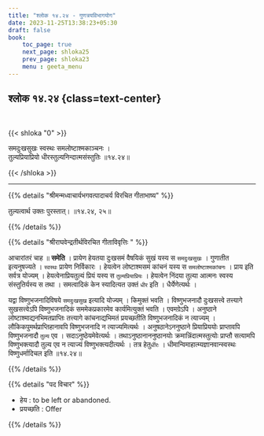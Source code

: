 ```yaml
---
title: "श्लोक १४.२४ - गुणत्रयविभागयोग"
date: 2023-11-25T13:38:23+05:30
draft: false
book:
    toc_page: true
    next_page: shloka25
    prev_page: shloka23
    menu : geeta_menu
---
```




## श्लोक १४.२४ {class=text-center}

<br/>

{{< shloka  "0"  >}}

समदुःखसुखः स्वस्थः समलोष्टाश्मकाञ्चनः ।   
तुल्यप्रियाप्रियो धीरस्तुल्यनिन्दात्मसंस्तुतिः ॥१४.२४॥

{{< /shloka >}}

---


{{% details "श्रीमन्मध्वाचार्यभगवत्पादाचर्य विरचित  गीताभाष्य" %}}

तुल्यत्वार्थ उक्तः पुरस्तात्। ॥१४.२४, २५॥

{{% /details %}}



{{% details "श्रीराघवेन्द्रतीर्थविरचित गीताविवृत्तिः " %}}

आचारांतरं चाह ॥ **समेति** । प्रायेण हेयतया 
दुःखसमं वैषयिकं सुखं यस्य स `समदुःखसुखः` । 
गुणातीत इत्यनुषज्यते । `स्वस्थः` प्रायेण निर्विकारः । 
हेयत्वेन लोष्टाश्मसमं कांचनं यस्य स `समलोष्टाश्‍मकांचनः` । 
प्राय इति सर्वत्र योज्यम्‌ ।
हेयत्वेनाप्रियतुल्यं प्रियं यस्य स `तुल्यप्रियाप्रियः` । 
हेयत्वेन निंदया तुल्या आत्मनः स्वस्य संस्तुतिर्यस्य स तथा । 
समत्वादिकं केन स्यादित्यत उक्तं `धीर` इति । 
धैर्येणेत्यर्थः ।   

यद्वा विष्णुभजनादिविषये `समदुःखसुख` इत्यादि योज्यम्‌ । 
किमुक्तं भवति । विष्णुभजनादौ दुःखसत्त्वे तत्त्यागे सुखसत्त्वेऽपि 
विष्णुभजनादिकं सममेकप्रकारमेव कार्यमित्युक्तं भवति । 
एवमग्रेऽपि । अनुष्ठाने लोष्टाश्माद्यनभिमतप्राप्तिः 
तत्त्यागे कांचनाद्यभिमतं प्रयच्छतीति
विष्णुभजनादिकं न त्याज्यम्‌ । लौकिकपुमर्थप्राप्तिहानावपि 
विष्णुभजनादि न त्याज्यमित्यर्थः । अनुषठानेऽननुष्ठाने 
प्रियाप्रिययोः प्राप्तावपि विष्णुभजनादौ 
`तुल्य` एव । सदाऽनुष्ठेयमेवेत्यर्थः । तथाऽनुष्ठानाननुष्ठानयोः 
क्रमान्निंदात्मस्तुत्योः प्राप्तौ सत्यामपि विष्णुभक्त्यादौ तुल्य 
एव न त्याज्यं विष्णुभक्त्यदीत्यर्थः । 
तत्र हेतु`र्धीरः` । धीमान्विमाहात्म्यज्ञानवान्स्वस्थः 
विष्णुधर्मादिचल इति ॥१४.२४॥

{{% /details %}}



{{% details "पद विचार" %}}

- हेय :  to be left or abandoned.
- प्रयच्छति : Offer

{{% /details %}}
